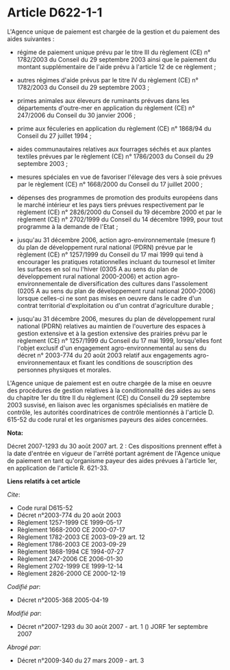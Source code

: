 # Article D622-1-1

L'Agence unique de paiement est chargée de la gestion et du paiement des aides suivantes :

- régime de paiement unique prévu par le titre III du règlement (CE) n° 1782/2003 du Conseil du 29 septembre 2003 ainsi que
le paiement du montant supplémentaire de l'aide prévu à l'article 12 de ce règlement ;

- autres régimes d'aide prévus par le titre IV du règlement (CE) n° 1782/2003 du Conseil du 29 septembre 2003 ;

- primes animales aux éleveurs de ruminants prévues dans les départements d'outre-mer en application du règlement (CE) n°
247/2006 du Conseil du 30 janvier 2006 ;

- prime aux féculeries en application du règlement (CE) n° 1868/94 du Conseil du 27 juillet 1994 ;

- aides communautaires relatives aux fourrages séchés et aux plantes textiles prévues par le règlement (CE) n° 1786/2003 du
Conseil du 29 septembre 2003 ;

- mesures spéciales en vue de favoriser l'élevage des vers à soie prévues par le règlement (CE) n° 1668/2000 du Conseil du 17
juillet 2000 ;

- dépenses des programmes de promotion des produits européens dans le marché intérieur et les pays tiers prévues
respectivement par le règlement (CE) n° 2826/2000 du Conseil du 19 décembre 2000 et par le règlement (CE) n° 2702/1999 du
Conseil du 14 décembre 1999, pour tout programme à la demande de l'Etat ;

- jusqu'au 31 décembre 2006, action agro-environnementale (mesure f) du plan de développement rural national (PDRN) prévue
par le règlement (CE) n° 1257/1999 du Conseil du 17 mai 1999 qui tend à encourager les pratiques rotationnelles incluant du
tournesol et limiter les surfaces en sol nu l'hiver (0305 A au sens du plan de développement rural national 2000-2006) et
action agro-environnementale de diversification des cultures dans l'assolement (0205 A au sens du plan de développement rural
national 2000-2006) lorsque celles-ci ne sont pas mises en oeuvre dans le cadre d'un contrat territorial d'exploitation ou
d'un contrat d'agriculture durable ;

- jusqu'au 31 décembre 2006, mesures du plan de développement rural national (PDRN) relatives au maintien de l'ouverture des
espaces à gestion extensive et à la gestion extensive des prairies prévu par le règlement (CE) n° 1257/1999 du Conseil du 17
mai 1999, lorsqu'elles font l'objet exclusif d'un engagement agro-environnemental au sens du décret n° 2003-774 du 20 août
2003 relatif aux engagements agro-environnementaux et fixant les conditions de souscription des personnes physiques et
morales.

L'Agence unique de paiement est en outre chargée de la mise en oeuvre des procédures de gestion relatives à la
conditionnalité des aides au sens du chapitre 1er du titre II du règlement (CE) du Conseil du 29 septembre 2003 susvisé, en
liaison avec les organismes spécialisés en matière de contrôle, les autorités coordinatrices de contrôle mentionnés à
l'article D. 615-52 du code rural et les organismes payeurs des aides concernées.

**Nota:**

Décret 2007-1293 du 30 août 2007 art. 2 : Ces dispositions prennent effet à la date d'entrée en vigueur de l'arrêté portant
agrément de l'Agence unique de paiement en tant qu'organisme payeur des aides prévues à l'article 1er, en application de
l'article R. 621-33.

**Liens relatifs à cet article**

_Cite_:

  - Code rural D615-52
  - Décret n°2003-774 du 20 août 2003
  - Règlement 1257-1999 CE 1999-05-17
  - Règlement 1668-2000 CE 2000-07-17
  - Règlement 1782-2003 CE 2003-09-29 art. 12
  - Règlement 1786-2003 CE 2003-09-29
  - Règlement 1868-1994 CE 1994-07-27
  - Règlement 247-2006 CE 2006-01-30
  - Règlement 2702-1999 CE 1999-12-14
  - Règlement 2826-2000 CE 2000-12-19

_Codifié par_:

  - Décret n°2005-368 2005-04-19

_Modifié par_:

  - Décret n°2007-1293 du 30 août 2007 - art. 1 () JORF 1er septembre 2007

_Abrogé par_:

  - Décret n°2009-340 du 27 mars 2009 - art. 3
